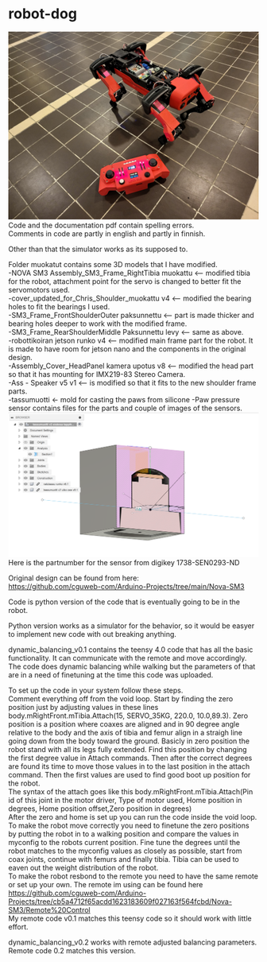 # robot-dog
![The robot and the remote](https://github.com/tjsauk/robot-dog/blob/0f4ab6e540ba134940ce347607cc30b6bc7361c1/20231214_083017.jpg)
Code and the documentation pdf contain spelling errors.<br>
Comments in code are partly in english and partly in finnish.<br>

Other than that the simulator works as its supposed to.<br>


Folder muokatut contains some 3D models that I have modified. <br>
-NOVA SM3 Assembly_SM3_Frame_RightTibia muokattu <-- modified tibia for the robot, attachment point for  the servo is changed to better fit the servomotors used.<br>
-cover_updated_for_Chris_Shoulder_muokattu v4 <-- modified the bearing holes to fit the bearings I used.<br>
-SM3_Frame_FrontShoulderOuter paksunnettu <-- part is made thicker and bearing holes deeper to work with the modified frame.<br>
-SM3_Frame_RearShoulderMiddle Paksunnettu levy <-- same as above.<br>
-robottikoiran jetson runko v4 <-- modified main frame part for the robot. It is made to have room for jetson nano and the components in the original design.<br>
-Assembly_Cover_HeadPanel kamera upotus v8 <-- modified the head part so that it has mounting for IMX219-83 Stereo Camera.<br>
-Ass - Speaker v5 v1 <-- is modified so that it fits to the new shoulder frame parts.<br>
-tassumuotti <- mold for casting the paws from silicone
-Paw pressure sensor contains files for the parts and couple of images of the sensors. 
![Assembly of the paw mould](https://github.com/tjsauk/robot-dog/blob/68ce6b888469fc46eb3688101b585129a66c3e56/Paw%20pressure%20sensor%20files/assembly%20of%20pressure%20sensor.png)
Here is the partnumber for the sensor from digikey 1738-SEN0293-ND

Original design can be found from here:<br>
https://github.com/cguweb-com/Arduino-Projects/tree/main/Nova-SM3<br>

Code is python version of the code that is eventually going to be in the robot. <br>

Python version works as a simulator for the behavior, so it would be easyer to implement new code with out breaking anything.<br>

dynamic_balancing_v0.1 contains the teensy 4.0 code that has all the basic functionality. It can communicate with the remote and move accordingly. The code does dynamic balancing while walking but the parameters of that are in a need of finetuning at the time this code was uploaded. <br>

To set up the code in your system follow these steps. <br>
Comment everything off from the void loop. Start by finding the zero position just by adjusting values in these lines <br>
body.mRightFront.mTibia.Attach(15, SERVO_35KG, 220.0, 10.0,89.3). Zero position is a position where coaxes are aligned and in 90 degree angle relative to the body and the axis of tibia and femur align in a straigh line going down from the body toward the ground. Basicly in zero position the robot stand with all its legs fully extended. Find this position by changing the first degree value in Attach commands. Then after the correct degrees are found its time to move those values in to the last position in the attach command. Then the first values are used to find good boot up position for the robot. <br>
The syntax of the attach goes like this body.mRightFront.mTibia.Attach(Pin id of this joint in the motor driver, Type of motor used, Home position in degrees, Home position offset,Zero position in degrees)<br>
After the zero and home is set up you can run the code inside the void loop. To make the robot move correctly you need to finetune the zero positions by putting the robot in to a walking position and compare the values in myconfig to the robots current position. Fine tune the degrees until the robot matches to the myconfig values as closely as possible, start from coax joints, continue with femurs and finally tibia. Tibia can be used to eaven out the weight distribution of the robot. <br>
To make the robot resbond to the remote you need to have the same remote or set up your own. The remote im using can be found here <br>
https://github.com/cguweb-com/Arduino-Projects/tree/cb5a4712f65acdd1623183609f027163f564fcbd/Nova-SM3/Remote%20Control <br>
My remote code v0.1 matches this teensy code so it should work with little effort. <br>

dynamic_balancing_v0.2 works with remote adjusted balancing parameters. Remote code 0.2 matches this version. <br>
